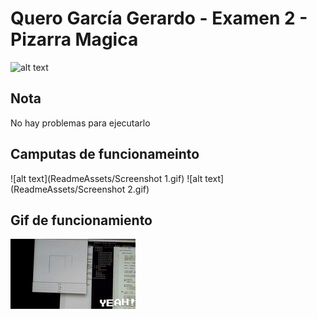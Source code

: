 Quero García Gerardo - Examen 2 - Pizarra Magica
======
![alt text](ReadmeAssets/examen-bob.gif "Examen Bob")

## Nota
No hay problemas para ejecutarlo

## Camputas de funcionameinto
![alt text](ReadmeAssets/Screenshot 1.gif)
![alt text](ReadmeAssets/Screenshot 2.gif)

## Gif de funcionamiento
![alt text](ReadmeAssets/Working.gif)
